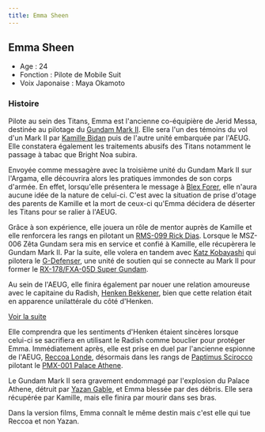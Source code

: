 ```yaml
---
title: Emma Sheen
---
```


Emma Sheen
----------





* Age : 24
* Fonction : Pilote de Mobile Suit
* Voix Japonaise : Maya Okamoto


### Histoire


Pilote au sein des Titans, Emma est l'ancienne co-équipière de Jerid Messa, destinée au pilotage du [Gundam Mark II](uc/zeta-gundam/rx-178-gundam-mark-ii.html). Elle sera l'un des témoins du vol d'un Mark II par [Kamille Bidan](uc/zeta-gundam/kamille-bidan.html) puis de l'autre unité embarquée par l'AEUG. Elle constatera également les traitements abusifs des Titans notamment le passage à tabac que Bright Noa subira. 


Envoyée comme messagère avec la troisième unité du Gundam Mark II sur l'Argama, elle découvrira alors les pratiques immondes de son corps d'armée. En effet, lorsqu'elle présentera le message à [Blex Forer](uc/zeta-gundam/blex-forer.html), elle n'aura aucune idée de la nature de celui-ci. C'est avec la situation de prise d'otage des parents de Kamille et la mort de ceux-ci qu'Emma décidera de déserter les Titans pour se ralier à l'AEUG. 


Grâce à son expérience, elle jouera un rôle de mentor auprès de Kamille et elle renforcera les rangs en pilotant un [RMS-099 Rick Dias](uc/zeta-gundam/rms-099-rick-dias.html). Lorsque le MSZ-006 Zêta Gundam sera mis en service et confié à Kamille, elle récupèrera le Gundam Mark II. Par la suite, elle volera en tandem avec [Katz Kobayashi](uc/zeta-gundam/katz-kobayashi.html) qui pilotera le [G-Defenser](uc/zeta-gundam/fxa-05d-g-defenser.html), une unité de soutien qui se connecte au Mark II pour former le [RX-178/FXA-05D Super Gundam](uc/zeta-gundam/rx-178-fxa-05d-super-gundam.html). 


Au sein de l'AEUG, elle finira également par nouer une relation amoureuse avec le capitaine du Radish, [Henken Bekkener](uc/zeta-gundam/henken-bekkener.html), bien que cette relation était en apparence unilattérale du côté d'Henken. 


[Voir la suite](javascript:spoiler();)


Elle comprendra que les sentiments d'Henken étaient sincères lorsque celui-ci se sacrifiera en utilisant le Radish comme bouclier pour protéger Emma. Immédiatement après, elle est prise en duel par l'ancienne espionne de l'AEUG, [Reccoa Londe](uc/zeta-gundam/reccoa-londe.html), désormais dans les rangs de [Paptimus Scirocco](uc/zeta-gundam/paptimus-scirocco.html) pilotant le [PMX-001 Palace Athene](uc/zeta-gundam/pmx-001-palace-athene.html). 


Le Gundam Mark II sera gravement endommagé par l'explosion du Palace Athene, détruit par [Yazan Gable](uc/zeta-gundam/yazan-gable.html), et Emma blessée par des débris. Elle sera récupérée par Kamille, mais elle finira par mourir dans ses bras. 


Dans la version films, Emma connaît le même destin mais c'est elle qui tue Reccoa et non Yazan.



